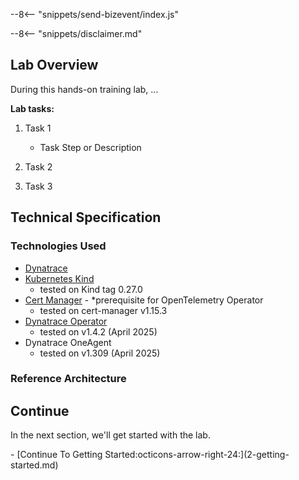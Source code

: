 --8<-- "snippets/send-bizevent/index.js"

<!--TODO: Update disclaimer (optional) -->
--8<-- "snippets/disclaimer.md"

<!--TODO: Update lab overview (match readme) -->
## Lab Overview

During this hands-on training lab, ...

**Lab tasks:**

1. Task 1

     - Task Step or Description

2. Task 2

3. Task 3

<!--TODO: Update tech spec of lab components -->
## Technical Specification

### Technologies Used
- [Dynatrace](https://www.dynatrace.com/trial)
- [Kubernetes Kind](https://kind.sigs.k8s.io/)
    - tested on Kind tag 0.27.0
- [Cert Manager](https://cert-manager.io/) - *prerequisite for OpenTelemetry Operator
    - tested on cert-manager v1.15.3
- [Dynatrace Operator](https://github.com/Dynatrace/dynatrace-operator)
    - tested on v1.4.2 (April 2025)
- Dynatrace OneAgent
    - tested on v1.309 (April 2025)

### Reference Architecture

## Continue

In the next section, we'll get started with the lab.

<div class="grid cards" markdown>
- [Continue To Getting Started:octicons-arrow-right-24:](2-getting-started.md)
</div>